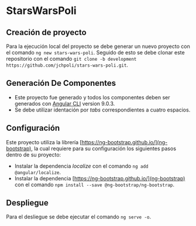 # StarsWarsPoli

## Creación de proyecto

Para la ejecución local del proyecto se debe generar un nuevo proyecto con el comando ``` ng new stars-wars-poli ```. 
Seguido de esto se debe clonar este repositorio con el comando ``` git clone -b development https://github.com/jchpoli/stars-wars-poli.git ```.

## Generación De Componentes

* Este proyecto fue generado y todos los componentes deben ser generados con [Angular CLI](https://github.com/angular/angular-cli) version 9.0.3.
* Se debe utilizar identación por *tabs* correspondientes a cuatro espacios.

## Configuración

Este proyecto utiliza la librería [https://ng-bootstrap.github.io/](ng-bootstrap), la cual requiere para su configuración los siguientes pasos dentro de su proyecto:
* Instalar la dependencia *localize* con el comando ``` ng add @angular/localize ```.
* Instalar la dependencia [https://ng-bootstrap.github.io/](ng-bootstrap) con el comando ``` npm install --save @ng-bootstrap/ng-bootstrap ```.

## Despliegue

Para el desliegue se debe ejecutar el comando ``` ng serve -o ```.
